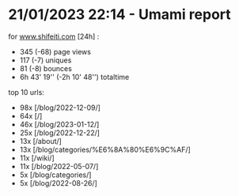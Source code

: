 # 21/01/2023 22:14 - Umami report
for www.shifeiti.com [24h] :

 - 345 (-68) page views
 - 117 (-7) uniques
 - 81 (-8) bounces
 - 6h 43' 19'' (-2h 10' 48'') totaltime


top 10 urls:
 - 98x [/blog/2022-12-09/]
 - 64x [/]
 - 46x [/blog/2023-01-12/]
 - 25x [/blog/2022-12-22/]
 - 13x [/about/]
 - 13x [/blog/categories/%E6%8A%80%E6%9C%AF/]
 - 11x [/wiki/]
 - 11x [/blog/2022-05-07/]
 - 5x [/blog/categories/]
 - 5x [/blog/2022-08-26/]


